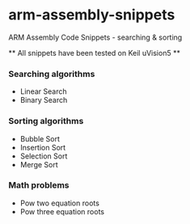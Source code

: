 # arm-assembly-snippets

ARM Assembly Code Snippets - searching &amp; sorting

** All snippets have been tested on Keil uVision5 **

### Searching algorithms

- Linear Search
- Binary Search

### Sorting algorithms

- Bubble Sort
- Insertion Sort
- Selection Sort
- Merge Sort

### Math problems

- Pow two equation roots
- Pow three equation roots
